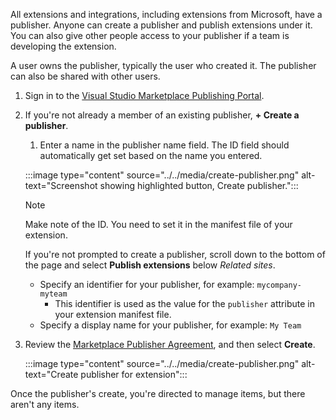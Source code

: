 All extensions and integrations, including extensions from Microsoft, have a publisher. Anyone can create a publisher and publish extensions under it. You can also give other people access to your publisher if a team is developing the extension.

A user owns the publisher, typically the user who created it. The publisher can also be shared with other users.

1. Sign in to the [Visual Studio Marketplace Publishing Portal](https://marketplace.visualstudio.com/manage/createpublisher?managePageRedirect=true).
2. If you're not already a member of an existing publisher, **+ Create a publisher**.
   1. Enter a name in the publisher name field. The ID field should automatically get set based on the name you entered.

    :::image type="content" source="../../media/create-publisher.png" alt-text="Screenshot showing highlighted button, Create publisher.":::

    > [!NOTE]
    > Make note of the ID. You need to set it in the manifest file of your extension.

   If you're not prompted to create a publisher, scroll down to the bottom of the page and select **Publish extensions** below *Related sites*.
    * Specify an identifier for your publisher, for example: `mycompany-myteam`
        * This identifier is used as the value for the `publisher` attribute in your extension manifest file.
    * Specify a display name for your publisher, for example: `My Team`

4. Review the [Marketplace Publisher Agreement](https://aka.ms/vsmarketplace-agreement), and then select **Create**.

   :::image type="content" source="../../media/create-publisher.png" alt-text="Create publisher for extension":::

Once the publisher's create, you're directed to manage items, but there aren't any items.

